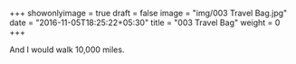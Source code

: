 +++
showonlyimage = true
draft = false
image = "img/003 Travel Bag.jpg"
date = "2016-11-05T18:25:22+05:30"
title = "003 Travel Bag"
weight = 0
+++

And I would walk 10,000 miles.

